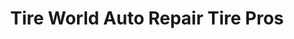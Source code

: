 ---
title: "Tire World Auto Repair Tire Pros"
url: /colorado-springs/tire-world-auto-repair-tire-pros-copper-center-parkway/
shop: car repair
---